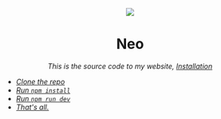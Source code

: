 <p align="center">
  <a href="https://db-ops.de" target="_blank">
    <img src="https://user-images.githubusercontent.com/807318/109376537-6ac33300-78c5-11eb-854f-eaa130114161.png">
  </a>
  <p align="center">
    <h1 align="center">Neo</h1>
    <p align="center">
      <i>This is the source code to my website, <a href="https://neoi.sh>neoi.sh</a>. Feel free to do with it what you please.</i>
    </p>
  </p>
  <p>&nbsp;</p>
</p>

## Installation
- Clone the repo
- Run `npm install`
- Run `npm run dev`
- That's all.
